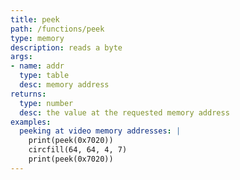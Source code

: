 ```yaml
---
title: peek
path: /functions/peek
type: memory
description: reads a byte
args:
- name: addr
  type: table
  desc: memory address
returns:
  type: number
  desc: the value at the requested memory address
examples:
  peeking at video memory addresses: |
    print(peek(0x7020))
    circfill(64, 64, 4, 7)
    print(peek(0x7020))
---
```


